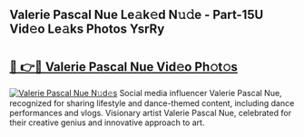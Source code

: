 ## Valerie Pascal Nue Le𝚊k𝚎d N𝚞𝚍e - Part-15U Vid𝚎o Le𝚊ks Photos YsrRy

# <h2><a href="http://fb5j6es.evod.top/?m=Valerie+Pascal+Nue">🔗 👉🔴 Valerie Pascal Nue Vid𝚎o Ph𝚘t𝚘s</a></h2>

[![Valerie Pascal Nue N𝚞d𝚎s](https://i.imgur.com/8V9OHl7.gif)](http://fb5j6es.evod.top/?m=Valerie+Pascal+Nue)
Social media influencer Valerie Pascal Nue, recognized for sharing lifestyle and dance-themed content, including dance performances and vlogs. Visionary artist Valerie Pascal Nue, celebrated for their creative genius and innovative approach to art. 
